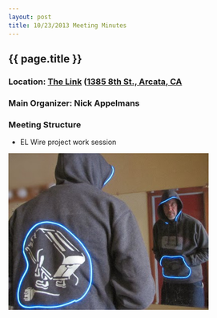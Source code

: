 ```yaml
---
layout: post
title: 10/23/2013 Meeting Minutes
---
```


## {{ page.title }}
### Location: [The Link](http://the-link.us/) ([1385 8th St., Arcata, CA](http://goo.gl/maps/j8Ss2)
### Main Organizer: Nick Appelmans
### Meeting Structure
* EL Wire project work session


![10.23.2013 EL Wire Hoodie by Nick Appelmans](/images/10.23.2013.elwirehoodie.jpg)


